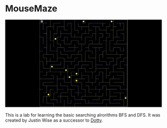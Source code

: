 # MouseMaze

![Screen Recording](maze.gif)

This is a lab for learning the basic searching alrorithms BFS and DFS. It was created by Justin Wise as a successor to [Dotty](https://github.com/wise200/Dotty).
